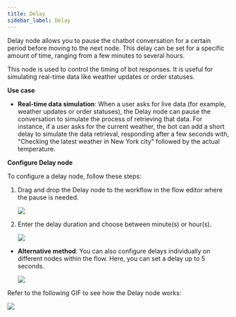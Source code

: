```yaml
---
title: Delay
sidebar_label: Delay
---
```


Delay node allows you to pause the chatbot conversation for a certain period before moving to the next node. This delay can be set for a specific amount of time, ranging from a few minutes to several hours.

This node is used to control the timing of bot responses. It is useful for simulating real-time data like weather updates or order statuses.

**Use case**

* **Real-time data simulation**: When a user asks for live data (for example, weather updates or order statuses), the Delay node can pause the conversation to simulate the process of retrieving that data. For instance, if a user asks for the current weather, the bot can add a short delay to simulate the data retrieval, responding after a few seconds with, "Checking the latest weather in New York city" followed by the actual temperature.

**Configure Delay node**

To configure a delay node, follow these steps:

1. Drag and drop the Delay node to the workflow in the flow editor where the pause is needed.

   ![](https://imgur.com/ld3W5zn.png)
   
2. Enter the delay duration and choose between minute(s) or hour(s).

   ![](https://i.imgur.com/MLyOwwi.png)
   
* **Alternative method**: You can also configure delays individually on different nodes within the flow. Here, you can set a delay up to 5 seconds.
    
    ![](https://i.imgur.com/t8cBzXn.png)
    
Refer to the following GIF to see how the Delay node works:

   ![](https://imgur.com/486ap3r.gif)